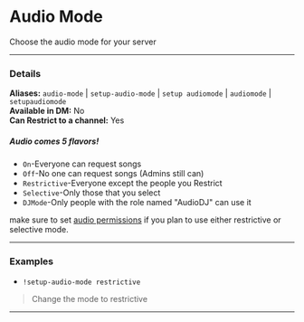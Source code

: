 # Audio Mode

Choose the audio mode for your server
***

### Details

**Aliases:** `audio-mode` | `setup-audio-mode` | `setup audiomode` | `audiomode` | `setupaudiomode`   
**Available in DM:** No   
**Can Restrict to a channel:** Yes

##### Audio comes 5 flavors!

* `On`-Everyone can request songs   
* `Off`-No one can request songs (Admins still can)   
* `Restrictive`-Everyone except the people you Restrict   
* `Selective`-Only those that you select    
* `DJMode`-Only people with the role named "AudioDJ" can use it

make sure to set [audio permissions](../admin/audioPerms.md) if you plan to use either restrictive or selective mode.
***

### Examples

* `!setup-audio-mode restrictive`
> Change the mode to restrictive
***
